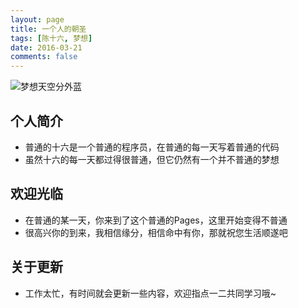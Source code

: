```yaml
---
layout: page
title: 一个人的朝圣
tags: [陈十六, 梦想]
date: 2016-03-21
comments: false
---
```

![梦想天空分外蓝](http://poykjx8e5.bkt.clouddn.com/PinkCloud.png)

## 个人简介
* 普通的十六是一个普通的程序员，在普通的每一天写着普通的代码
* 虽然十六的每一天都过得很普通，但它仍然有一个并不普通的梦想

## 欢迎光临
* 在普通的某一天，你来到了这个普通的Pages，这里开始变得不普通
* 很高兴你的到来，我相信缘分，相信命中有你，那就祝您生活顺遂吧

## 关于更新
* 工作太忙，有时间就会更新一些内容，欢迎指点一二共同学习哦~


